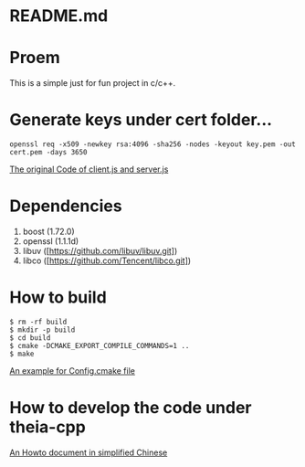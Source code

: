 README.md
====

# Proem

This is a simple just for fun project in c/c++.

# Generate keys under cert folder...
```shell
openssl req -x509 -newkey rsa:4096 -sha256 -nodes -keyout key.pem -out cert.pem -days 3650
```

[The original Code of client.js and server.js](https://aticleworld.com/ssl-server-client-using-openssl-in-c/)


# Dependencies
1. boost (1.72.0)
2. openssl (1.1.1d)
3. libuv ([https://github.com/libuv/libuv.git])
4. libco ([https://github.com/Tencent/libco.git])

# How to build
```shell
$ rm -rf build
$ mkdir -p build
$ cd build
$ cmake -DCMAKE_EXPORT_COMPILE_COMMANDS=1 ..
$ make
```

[An example for <Project>Config.cmake file](https://gitlab.kitware.com/cmake/community/-/wikis/doc/tutorials/How-to-create-a-ProjectConfig.cmake-file)

# How to develop the code under theia-cpp
[An Howto document in simplified Chinese](http://note.youdao.com/noteshare?id=f7ed15927628d72dff4350fa52d6cfe0&sub=2F06DF6168954BC5A475A99408C52CC1)
